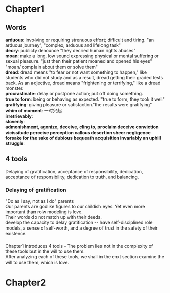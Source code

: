 # Chapter1
## Words
**arduous**: involving or requiring strenuous effort; difficult and tiring.
"an arduous journey", "complex, arduous and lifelong task"  
**decry**: publicly denounce "they decried human rights abuses"  
**moan**: make a long, low sound expressing physical or mental suffering or sexual pleasure. "just then their patient moaned and opened his eyes"  
"moan/ complain about them or solve them"  
**dread**: dread means "to fear or not want something to happen," like students who did not study and as a result, dread getting their graded tests back. As an adjective, dread means "frightening or terrifying," like a dread monster.  
**procrastinate**: delay or postpone action; put off doing something.  
**true to form**: being or behaving as expected. "true to form, they took it well"
**gratifying**: giving pleasure or satisfaction."the results were gratifying"  
**whim of moment**: 一时兴起  
**irretrievably**:  
**slovenly**:  
**admonishment, agonize, deceive, cling to, proclaim deceive conviction vicissitude 
perceive
perception
callous
desertion
sheer negligence
forsake
for the sake of
dubious
bequeath
acquisition
invariably an uphill struggle**:  


## 4 tools
Delaying of gratification, acceptance of responsibility, dedication, acceptance of responsibility, dedication to truth, and balancing.  
### Delaying of gratification
"Do as I say, not as I do" parents  
Our parents are godlike figures to our childish eyes. Yet even more important than rolw modeling is love.  
Their words do not match up with their deeds.  
develop the capacity to delay gratification -- have self-disciplined role models, a sense of self-worth, and a degree of trust in the safety of their existence. 

### 

Chapter1 introduces 4 tools - The problem lies not in the complexity of these tools but in the will to use them.  
After analyzing each of these tools, we shall in the enxt section examine the will to use them, which is love.  

  
# Chapter2



